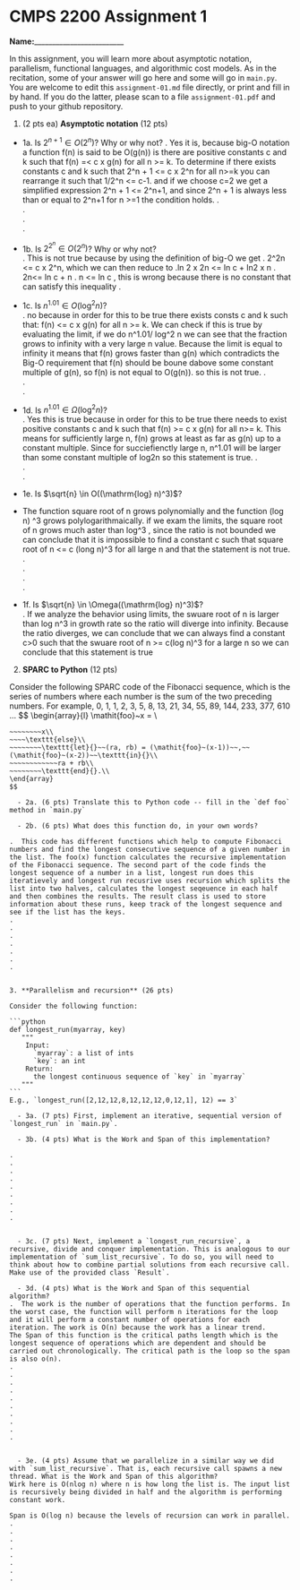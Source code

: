 

# CMPS 2200 Assignment 1

**Name:**_________________________


In this assignment, you will learn more about asymptotic notation, parallelism, functional languages, and algorithmic cost models. As in the recitation, some of your answer will go here and some will go in `main.py`. You are welcome to edit this `assignment-01.md` file directly, or print and fill in by hand. If you do the latter, please scan to a file `assignment-01.pdf` and push to your github repository. 
  
  

1. (2 pts ea) **Asymptotic notation** (12 pts)

  - 1a. Is $2^{n+1} \in O(2^n)$? Why or why not? 
.  Yes it is, because big-O notation a function f(n) is said to be O(g(n)) is there are positive constants c and k such that f(n) =< c x g(n) for all n >= k. To determine if there exists constants c and k such that 2^n + 1 <= c x 2^n for all n>=k you can rearrange it such that 1/2^n <= c-1. and if we choose c=2 we get a simplified expression 2^n + 1 <= 2^n+1, and since 2^n + 1 is always less than or equal to 2^n+1 for n >=1 the condition holds. 
.  
.  
.  
. 
  - 1b. Is $2^{2^n} \in O(2^n)$? Why or why not?     
.  This is not true because by using the definition of big-O we get
. 2^2n <= c x 2^n, which we can then reduce to
.ln 2 x 2n <= ln c + ln2 x n
.  2n<= ln c + n
.  n <= ln c , this is wrong because there is no constant that can satisfy this inequality
.  
  - 1c. Is $n^{1.01} \in O(\mathrm{log}^2 n)$?    
.  no because in order for this to be true there exists consts c and k such that: f(n) <= c x g(n) for all n >= k. We can check if this is true by evaluating the limit, if we do n^1.01/ log^2 n we can see that the fraction grows to infinity with a very large n value. Because the limit is equal to infinity it means that f(n) grows faster than g(n) which contradicts the Big-O requirement that f(n) should be boune dabove some constant multiple of g(n), so f(n) is not equal to O(g(n)). so this is not true. 
.  
.  
.  

  - 1d. Is $n^{1.01} \in \Omega(\mathrm{log}^2 n)$?  
.  Yes this is true because in order for this to be true there needs to exist positive constants c and k such that f(n) >= c x g(n) for all n>= k. This means for sufficiently large n, f(n) grows at least as far as g(n) up to a constant multiple. Since for succiefienctly large n, n^1.01 will be larger than some constant multiple of log2n so this statement is true.
.  
.  
.  
  - 1e. Is $\sqrt{n} \in O((\mathrm{log} n)^3)$?
  - The function square root of n grows polynomially and the function (log n) ^3 grows polylogarithmaically. if we exam the limits, the square root of n grows much aster than log^3 , since the ratio is not bounded we can conclude that it is impossible to find a constant c such that square root of n <= c (long n)^3 for all large n and that the statement is not true. 
.  
.  
.  
.  
  - 1f. Is $\sqrt{n} \in \Omega((\mathrm{log} n)^3)$?  
.  If we analyze the behavior using limits, the swuare root of n is larger than log n^3 in growth rate so the ratio will diverge into infinity. Because the ratio diverges, we can conclude that we can always find a constant c>0 such that the swuare root of n >= c(log n)^3 for a large n so we can conclude that this statement is true


2. **SPARC to Python** (12 pts)

Consider the following SPARC code of the Fibonacci sequence, which is the series of numbers where each number is the sum of the two preceding numbers. For example, 0, 1, 1, 2, 3, 5, 8, 13, 21, 34, 55, 89, 144, 233, 377, 610 ... 
$$
\begin{array}{l}
\mathit{foo}~x =   \\
~~~~\texttt{if}{}~~x \le 1~~\texttt{then}{}\\
~~~~~~~~x\\   
~~~~\texttt{else}\\
~~~~~~~~\texttt{let}{}~~(ra, rb) = (\mathit{foo}~(x-1))~~,~~(\mathit{foo}~(x-2))~~\texttt{in}{}\\  
~~~~~~~~~~~~ra + rb\\  
~~~~~~~~\texttt{end}{}.\\
\end{array}
$$ 

  - 2a. (6 pts) Translate this to Python code -- fill in the `def foo` method in `main.py`  

  - 2b. (6 pts) What does this function do, in your own words?  

.  This code has different functions which help to compute Fibonacci numbers and find the longest consecutive sequence of a given number in the list. The foo(x) function calculates the recursive implementation of the Fibonacci sequence. The second part of the code finds the longest sequence of a number in a list, longest run does this iteratievely and longest run recusrive uses recursion which splits the list into two halves, calculates the longest seqeuence in each half and then combines the results. The result class is used to store information about these runs, keep track of the longest sequence and see if the list has the keys. 
.  
.  
.  
.  
.  
.  
.  
  

3. **Parallelism and recursion** (26 pts)

Consider the following function:  

```python
def longest_run(myarray, key)
   """
    Input:
      `myarray`: a list of ints
      `key`: an int
    Return:
      the longest continuous sequence of `key` in `myarray`
   """
```
E.g., `longest_run([2,12,12,8,12,12,12,0,12,1], 12) == 3`  
 
  - 3a. (7 pts) First, implement an iterative, sequential version of `longest_run` in `main.py`.  

  - 3b. (4 pts) What is the Work and Span of this implementation?  

.  
.  
.  
.  
.  
.  
.  
.  
.  


  - 3c. (7 pts) Next, implement a `longest_run_recursive`, a recursive, divide and conquer implementation. This is analogous to our implementation of `sum_list_recursive`. To do so, you will need to think about how to combine partial solutions from each recursive call. Make use of the provided class `Result`.   

  - 3d. (4 pts) What is the Work and Span of this sequential algorithm?  
.  The work is the number of operations that the function performs. In the worst case, the function will perform n iterations for the loop and it will perform a constant number of operations for each iteration. The work is O(n) because the work has a linear trend.
The Span of this function is the critical paths length which is the longest sequence of operations which are dependent and should be carried out chronologically. The critical path is the loop so the span is also o(n).
.  
.  
.  
.  
.  
.  
.  
.  
.  
.  


  - 3e. (4 pts) Assume that we parallelize in a similar way we did with `sum_list_recursive`. That is, each recursive call spawns a new thread. What is the Work and Span of this algorithm?  
Wirk here is O(nlog n) where n is how long the list is. The input list is recursively being divided in half and the algorithm is performing constant work.

Span is O(log n) because the levels of recursion can work in parallel.
.  
.  
.  
.  
.  
.  
.  
.  

